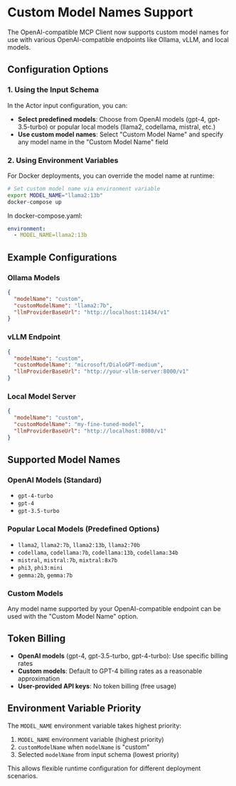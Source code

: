 # Custom Model Names Support

The OpenAI-compatible MCP Client now supports custom model names for use with various OpenAI-compatible endpoints like Ollama, vLLM, and local models.

## Configuration Options

### 1. Using the Input Schema

In the Actor input configuration, you can:

- **Select predefined models**: Choose from OpenAI models (gpt-4, gpt-3.5-turbo) or popular local models (llama2, codellama, mistral, etc.)
- **Use custom model names**: Select "Custom Model Name" and specify any model name in the "Custom Model Name" field

### 2. Using Environment Variables

For Docker deployments, you can override the model name at runtime:

```bash
# Set custom model name via environment variable
export MODEL_NAME="llama2:13b"
docker-compose up
```

In docker-compose.yaml:
```yaml
environment:
  - MODEL_NAME=llama2:13b
```

## Example Configurations

### Ollama Models
```json
{
  "modelName": "custom",
  "customModelName": "llama2:7b",
  "llmProviderBaseUrl": "http://localhost:11434/v1"
}
```

### vLLM Endpoint
```json
{
  "modelName": "custom", 
  "customModelName": "microsoft/DialoGPT-medium",
  "llmProviderBaseUrl": "http://your-vllm-server:8000/v1"
}
```

### Local Model Server
```json
{
  "modelName": "custom",
  "customModelName": "my-fine-tuned-model",
  "llmProviderBaseUrl": "http://localhost:8080/v1"
}
```

## Supported Model Names

### OpenAI Models (Standard)
- `gpt-4-turbo`
- `gpt-4` 
- `gpt-3.5-turbo`

### Popular Local Models (Predefined Options)
- `llama2`, `llama2:7b`, `llama2:13b`, `llama2:70b`
- `codellama`, `codellama:7b`, `codellama:13b`, `codellama:34b`
- `mistral`, `mistral:7b`, `mixtral:8x7b`
- `phi3`, `phi3:mini`
- `gemma:2b`, `gemma:7b`

### Custom Models
Any model name supported by your OpenAI-compatible endpoint can be used with the "Custom Model Name" option.

## Token Billing

- **OpenAI models** (gpt-4, gpt-3.5-turbo, gpt-4-turbo): Use specific billing rates
- **Custom models**: Default to GPT-4 billing rates as a reasonable approximation
- **User-provided API keys**: No token billing (free usage)

## Environment Variable Priority

The `MODEL_NAME` environment variable takes highest priority:

1. `MODEL_NAME` environment variable (highest priority)
2. `customModelName` when `modelName` is "custom"  
3. Selected `modelName` from input schema (lowest priority)

This allows flexible runtime configuration for different deployment scenarios.